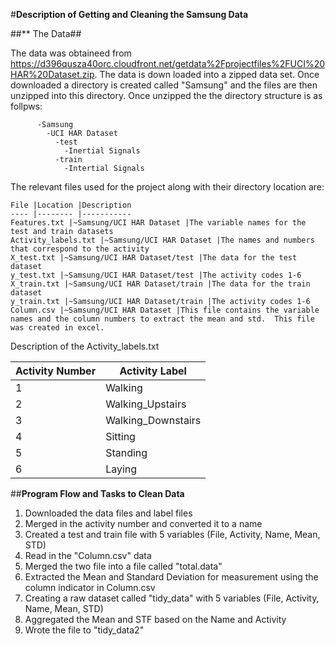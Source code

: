 #**Description of Getting and Cleaning the Samsung Data**

##** The Data##

  The data was obtaineed from https://d396qusza40orc.cloudfront.net/getdata%2Fprojectfiles%2FUCI%20HAR%20Dataset.zip.  The data is down loaded into a zipped data set.  Once downloaded a directory is created called "Samsung" and the files are then unzipped into this directory.  Once unzipped the the directory structure is as follpws:
  
          -Samsung
            -UCI HAR Dataset
              -test
                -Inertial Signals
              -train
                -Intertial Signals
                
  The relevant files used for the project along with their directory location are:
  
    File |Location |Description
    ---- |-------- |-----------
    Features.txt |~Samsung/UCI HAR Dataset |The variable names for the test and train datasets
    Activity_labels.txt |~Samsung/UCI HAR Dataset |The names and numbers that correspond to the activity
    X_test.txt |~Samsung/UCI HAR Dataset/test |The data for the test dataset
    y_test.txt |~Samsung/UCI HAR Dataset/test |The activity codes 1-6 
    X_train.txt |~Samsung/UCI HAR Dataset/train |The data for the train dataset
    y_train.txt |~Samsung/UCI HAR Dataset/train |The activity codes 1-6
    Column.csv |~Samsung/UCI HAR Dataset |This file contains the variable names and the column numbers to extract the mean and std.  This file was created in excel.
    
  Description of the Activity_labels.txt
  
  Activity Number |Activity Label
  --------------- |--------------
  1 |Walking
  2 |Walking_Upstairs
  3 |Walking_Downstairs
  4 |Sitting
  5 |Standing
  6 |Laying
  
##**Program Flow and Tasks to Clean Data**

  1. Downloaded the data files and label files
  2. Merged in the activity number and converted it to a name
  3. Created a test and train file with 5 variables (File, Activity, Name, Mean, STD)
  4. Read in the "Column.csv" data
  5. Merged the two file into a file called "total.data"
  6. Extracted the Mean and Standard Deviation for measurement using the column indicator in Column.csv
  7. Creating a raw dataset called "tidy_data" with 5 variables (File, Activity, Name, Mean, STD)
  8. Aggregated the Mean and STF based on the Name and Activity
  9. Wrote the file to "tidy_data2"
   
